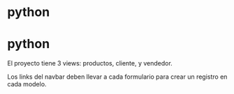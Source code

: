 # python
# python
El proyecto tiene 3 views: productos, cliente, y vendedor. 

Los links del navbar deben llevar a cada formulario para crear un registro en cada modelo.